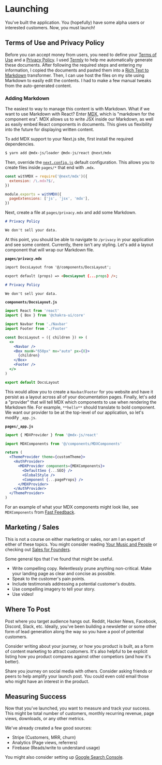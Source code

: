 # Launching

You've built the application. You (hopefully) have some alpha users or interested customers. Now, you must launch!

## Terms of Use and Privacy Policy

Before you can accept money from users, you need to define your [Terms of Use](https://www.termsfeed.com/blog/saas-terms-use-privacy-policy/) and a [Privacy Policy](https://www.termsfeed.com/blog/saas-terms-use-privacy-policy/).
I used [Termly](https://termly.io) to help me automatically generate these documents. After following the
required steps and entering my information, I copied the documents and pasted them into a [Rich Text to Markdown](https://euangoddard.github.io/clipboard2markdown/) transformer.
Then, I can use host the files on my site using Markdown to easily edit the contents. I had to make a few manual tweaks from the auto-generated content.

### Adding Markdown

The easiest to way to manage this content is with Markdown. What if we want to use Markdown with React? Enter [MDX](https://mdxjs.com/), which is "markdown for the component era". MDX allows us to write JSX inside our Markdown, as well as easily embed React components in documents. This gives us flexibility into the future for displaying written content.

To add MDX support to your Next.js site, first install the required dependencies.

```bash
$ yarn add @mdx-js/loader @mdx-js/react @next/mdx
```

Then, override the [`next.config.js`](https://nextjs.org/docs/api-reference/next.config.js/introduction) default configuration. This allows you to create files inside `pages/*` that end with `.mdx`.

```js
const withMDX = require('@next/mdx')({
  extension: /\.mdx?$/,
})

module.exports = withMDX({
  pageExtensions: ['js', 'jsx', 'mdx'],
})
```

Next, create a file at `pages/privacy.mdx` and add some Markdown.

```md
# Privacy Policy

We don't sell your data.
```

At this point, you should be able to navigate to `/privacy` in your application and see some content. Currently, there isn't any styling. Let's add a layout component that will wrap our Markdown file.

**`pages/privacy.mdx`**

```md
import DocsLayout from '@/components/DocsLayout';

export default (props) => <DocsLayout {...props} />;

# Privacy Policy

We don't sell your data.
```

**`components/DocsLayout.js`**

```jsx
import React from 'react'
import { Box } from '@chakra-ui/core'

import Navbar from './Navbar'
import Footer from './Footer'

const DocsLayout = ({ children }) => (
  <>
    <Navbar />
    <Box maxW="650px" mx="auto" px={8}>
      {children}
    </Box>
    <Footer />
  </>
)

export default DocsLayout
```

This would allow you to create a `Navbar`/`Footer` for you website and have it persist as a layout across all of your documentation pages. Finally, let's add a "provider" that will tell MDX which components to use when rendering the Markdown file. For example, `**hello**` should translate to bold component. We want our provider to be at the top-level of our application, so let's modify `_app.js`.

**`pages/_app.js`**

```jsx
import { MDXProvider } from '@mdx-js/react'

import MDXComponents from '@/components/MDXComponents'

return (
  <ThemeProvider theme={customTheme}>
    <AuthProvider>
      <MDXProvider components={MDXComponents}>
        <DefaultSeo {...SEO} />
        <GlobalStyle />
        <Component {...pageProps} />
      </MDXProvider>
    </AuthProvider>
  </ThemeProvider>
)
```

For an example of what your MDX components might look like, see `MDXComponents` from [Fast Feedback](https://github.com/leerob/fastfeedback/blob/master/components/MDXComponents.js).

## Marketing / Sales

This is not a course on either marketing or sales, nor am I an expert of either of these topics. You might consider reading [Your Music and People](https://sive.rs/m) or checking out [Sales for Founders](https://salesforfounders.com/).

Some general tips that I've found that might be useful.

- Write compelling copy. Relentlessly prune anything non-critical. Make your landing page as clear and concise as possible.
- Speak to the customer's pain points.
- Include testimonals addressing a potential customer's doubts.
- Use compelling imagery to tell your story.
- Use video!

## Where To Post

Post where you target audience hangs out. Reddit, Hacker News, Facebook, Discord, Slack, etc. Ideally, you've been building a newsletter or some other form of lead generation along the way so you have a pool of potential customers.

Consider writing about your journey, or how you product is built, as a form of content marketing to attract customers. It's also helpful to be explicit listing how you product compares against other competiors (and how it's better).

Share you journey on social media with others. Consider asking friends or peers to help amplify your launch post. You could even cold email those who might have an interest in the product.

## Measuring Success

Now that you've launched, you want to measure and track your success. This might be total number of customers, monthly recurring revenue, page views, downloads, or any other metrics.

We've already created a few good sources:

- Stripe (Customers, MRR, churn)
- Analytics (Page views, referrers)
- Firebase (Reads/write to understand usage)

You might also consider setting up [Google Search Console](https://search.google.com/search-console/about).
